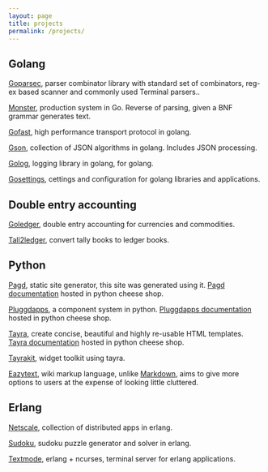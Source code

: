 ```yaml
---
layout: page
title: projects
permalink: /projects/
---
```


Golang
------

[Goparsec][goparsec-link], parser combinator library with standard set of
combinators, reg-ex based scanner and commonly used Terminal parsers..

[Monster][monster-link], production system in Go. Reverse of parsing,
given a BNF grammar generates text.

[Gofast][gofast-link], high performance transport protocol in golang.

[Gson][gson-link], collection of JSON algorithms in golang.
Includes JSON processing.

[Golog][golog-link], logging library in golang, for golang.

[Gosettings][gosettings-link], cettings and configuration for golang
libraries and applications.


Double entry accounting
-----------------------

[Goledger][goledger-link], double entry accounting for currencies and
commodities.

[Tall2ledger][tall2ledger-link], convert tally books to ledger books.

Python
------

[Pagd][pagd-link], static site generator, this site was generated using
it. [Pagd documentation][pagd-doc-link] hosted in python cheese shop.

[Pluggdapps][pluggdapps-link], a component system in python.
[Pluggdapps documentation][pluggdapps-doc-link] hosted in python cheese shop.

[Tayra][tayra-link], create concise, beautiful and highly re-usable HTML
templates. [Tayra documentation][tayra-doc-link] hosted in python cheese shop.

[Tayrakit][tayrakit-link], widget toolkit using tayra.

[Eazytext][eazytext-link], wiki markup language, unlike
[Markdown][markdown-link], aims to give more options
to users at the expense of looking little cluttered.

Erlang
------

[Netscale][netscale-link], collection of distributed apps in erlang.

[Sudoku][sudoku-link], sudoku puzzle generator and solver in erlang.

[Textmode][textmode-link], erlang + ncurses, terminal server for erlang
applications.


[goparsec-link]: http://github.com/prataprc/goparsec
[monster-link]: http://github.com/prataprc/monster
[gofast-link]: http://github.com/bnclabs/gofast
[gson-link]: http://github.com/bnclabs/gson
[golog-link]: http://github.com/bnclabs/golog
[gosettings-link]: http://github.com/bnclabs/gosettings

[goledger-link]: http://github.com/tn47/goledger
[tall2ledger-link]: http://github.com/tn47/tall2ledger

[pluggdapps-link]: http://github.com/pluggdapps/pluggdapps
[tayra-link]: http://github.com/pluggdapps/tayra
[tayrakit-link]: http://github.com/pluggdapps/tayrakit
[pagd-link]: http://github.com/pluggdapps/pagd
[eazytext-link]: http://github.com/pluggdapps/eazytext

[sudoku-link]: http://github.com/prataprc/sudoku
[textmode-link]: http://github.com/prataprc/textmode
[netscale-link]: http://github.com/prataprc/netscale

[pluggdapps-doc-link]: http://pythonhosted.org/pluggdapps
[tayra-doc-link]: http://pythonhosted.org/tayra
[pagd-doc-link]: http://pythonhosted.org/pagd

[markdown-link]: https://en.wikipedia.org/wiki/Markdown
